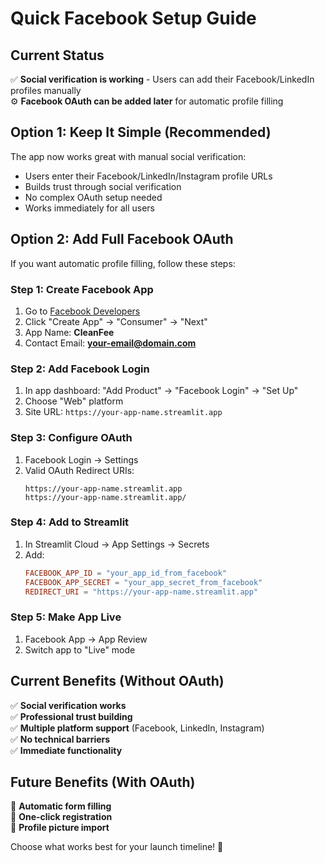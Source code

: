 # Quick Facebook Setup Guide

## Current Status
✅ **Social verification is working** - Users can add their Facebook/LinkedIn profiles manually  
⚙️ **Facebook OAuth can be added later** for automatic profile filling

## Option 1: Keep It Simple (Recommended)
The app now works great with manual social verification:
- Users enter their Facebook/LinkedIn/Instagram profile URLs
- Builds trust through social verification
- No complex OAuth setup needed
- Works immediately for all users

## Option 2: Add Full Facebook OAuth

If you want automatic profile filling, follow these steps:

### Step 1: Create Facebook App
1. Go to [Facebook Developers](https://developers.facebook.com/)
2. Click "Create App" → "Consumer" → "Next"
3. App Name: **CleanFee**
4. Contact Email: **your-email@domain.com**

### Step 2: Add Facebook Login
1. In app dashboard: "Add Product" → "Facebook Login" → "Set Up"
2. Choose "Web" platform
3. Site URL: `https://your-app-name.streamlit.app`

### Step 3: Configure OAuth
1. Facebook Login → Settings
2. Valid OAuth Redirect URIs:
   ```
   https://your-app-name.streamlit.app
   https://your-app-name.streamlit.app/
   ```

### Step 4: Add to Streamlit
1. In Streamlit Cloud → App Settings → Secrets
2. Add:
   ```toml
   FACEBOOK_APP_ID = "your_app_id_from_facebook"
   FACEBOOK_APP_SECRET = "your_app_secret_from_facebook"  
   REDIRECT_URI = "https://your-app-name.streamlit.app"
   ```

### Step 5: Make App Live
1. Facebook App → App Review
2. Switch app to "Live" mode

## Current Benefits (Without OAuth)
✅ **Social verification works**  
✅ **Professional trust building**  
✅ **Multiple platform support** (Facebook, LinkedIn, Instagram)  
✅ **No technical barriers**  
✅ **Immediate functionality**  

## Future Benefits (With OAuth)
🚀 **Automatic form filling**  
🚀 **One-click registration**  
🚀 **Profile picture import**  

Choose what works best for your launch timeline! 🎯
